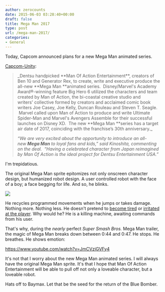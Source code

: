 ```yaml
---
author: zerocounts
date: 2015-06-03 03:28:40+00:00
draft: false
title: Mega Man 2017
type: post
url: /mega-man-2017/
categories:
- General
---
```


Today, Capcom announced plans for a new Mega Man animated series.

[Capcom-Unity](http://www.capcom-unity.com/brelston/blog/2015/06/02/mega-man-animated-series-coming-in-2017):


<blockquote>_Dentsu handpicked **Man Of Action Entertainment**, creators of Ben 10 and Generator Rex, to create, write and executive produce the all-new **Mega Man **animated series.  Disney/Marvel's Academy Award®-winning feature Big Hero 6 utilized the characters and team created by Man of Action, the bi-coastal creative studio and writers' collective formed by creators and acclaimed comic book writers Joe Casey, Joe Kelly, Duncan Rouleau and Steven T. Seagle.  Marvel called upon Man of Action to produce and write Ultimate Spider-Man and Marvel's Avengers Assemble for their successful launches on Disney XD.  The new **Mega Man **series has a target air date of 2017, coinciding with the franchise’s 30th anniversary._

_“We are very excited about the opportunity to introduce an all-new **Mega Man** to loyal fans and kids,” said Kinoshita, commenting on the deal.  “Having a celebrated character from Japan reimagined by Man Of Action is the ideal project for Dentsu Entertainment USA.”_</blockquote>


I'm trepidatious.

The original Mega Man sprite epitomizes not only onscreen character design, but humanized robot design. A user controlled robot with the face of a boy; a face begging for life. And so, he blinks.

![](http://forum.imguol.com/avatars/gallery/Animados%20(6)/animados256.gif)


He recycles programmed movements when he jumps or takes damage. Nothing more. Nothing less. He doesn't pretend to [become tired](http://media.giphy.com/media/DMNwEOCIHouzu/giphy.gif) or [irritated at the player](http://static1.wikia.nocookie.net/__cb20120217003906/mlp/images/1/13/Sonic_waiting.gif). Why would he? He is a killing machine, awaiting commands from his user.

That's why, during the _nearly_ perfect _Super Smash Bros._ Mega Man trailer, the magic of Mega Man breaks down between 0:44 and 0:47. He stops. He breathes. He shows emotion:

https://www.youtube.com/watch?v=JmCVzjGVFy4

It's not that I worry about the new Mega Man animated series. I will always have the original Mega Man sprite. It's that I hope that Man Of Action Entertainment will be able to pull off not only a loveable character, but a loveable robot.

Hats off to Baymax. Let that be the seed for the return of the Blue Bomber.
